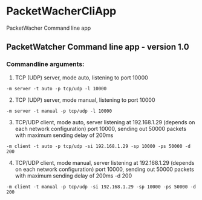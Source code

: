# PacketWacherCliApp
PacketWacher Command line app

## PacketWatcher Command line app - version 1.0

### Commandline arguments:

1. TCP (UDP) server, mode auto, listening to port 10000

```
-m server -t auto -p tcp/udp -l 10000
```

2. TCP (UDP) server, mode manual, listening to port 10000

```
-m server -t manual -p tcp/udp -l 10000
```

3. TCP/UDP client, mode auto, server listening at 192.168.1.29 (depends on each network configuration) port 10000, sending out 50000 packets with maximum sending delay of 200ms

```
-m client -t auto -p tcp/udp -si 192.168.1.29 -sp 10000 -ps 50000 -d 200
```

4. TCP/UDP client, mode manual, server listening at 192.168.1.29 (depends on each network configuration) port 10000, sending out 50000 packets with maximum sending delay of 200ms -d 200

```
-m client -t manual -p tcp/udp -si 192.168.1.29 -sp 10000 -ps 50000 -d 200
```
